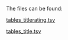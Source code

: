 The files can be found: 


[tables_titlerating.tsv](https://drive.google.com/file/d/1uMHBtA4ANg05KTDlwhXwwOaAaoxgALDg/view?usp=sharing)

[tables_title.tsv](https://drive.google.com/file/d/1Fy-Dh91H6BbwspOWT00lUuWUtKhUBDQ5/view?usp=sharing)


